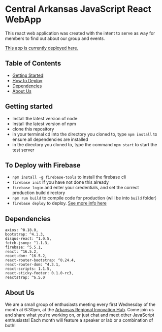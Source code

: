 # Central Arkansas JavaScript React WebApp
This react web application was created with the intent to serve as way for members to find out about our group and events.

[This app is currently deployed here.](https://caj-react-app.firebaseapp.com)

## Table of Contents
- [Getting Started](#getting-started)
- [How to Deploy](#to-deploy-with-firebase)
- [Dependencies](#dependencies)
- [About Us](#about-us)

## Getting started
- Install the latest version of node
- Install the latest version of npm
- clone this repository
- in your terminal cd into the directory you cloned to, type `npm install` to ensure all dependencies are installed
- in the directory you cloned to, type the command `npm start` to start the test server

## To Deploy with Firebase
- `npm install -g firebase-tools` to install the firebase cli
- `firebase init` If you have not done this already
- `firebase login` and enter your credentials, and set the correct production build directory
- `npm run build` to compile code for production (will be into `build` folder)
- `firebase deploy` to deploy.
[See more info here](https://firebase.google.com/docs/cli/)

## Dependencies

    axios: ^0.18.0,
    bootstrap: ^4.1.3,
    disqus-react: ^1.0.5,
    fetch-jsonp: ^1.1.3,
    firebase: ^5.5.1,
    react: ^16.5.2,
    react-dom: ^16.5.2,
    react-router-bootstrap: ^0.24.4,
    react-router-dom: ^4.3.1,
    react-scripts: 1.1.5,
    react-sticky-footer: 0.1.0-rc3,
    reactstrap: ^6.5.0
    
## About Us
We are a small group of enthusiasts meeting every first Wednesday of the month at 6:30pm, at the [Arkansas Regional Innovation Hub](https://arhub.org/). Come join us and share what you’re working on, or just chat and meet other JavaScript enthusiasts! Each month will feature a speaker or lab or a combination of both!
